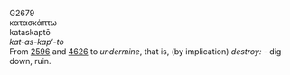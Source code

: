 <body>
  <p>G2679<br>  κατασκάπτω  <br> kataskaptō  <br><i>kat-as-kap‘-to </i><br>From <a href="g2596.htm">2596</a> and <a href="g4626.htm">4626</a>  to <i>undermine</i>, that is, (by implication) <i>destroy:</i> - dig down, ruin.<br></p>
 </body>
